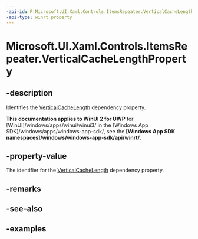 ```yaml
---
-api-id: P:Microsoft.UI.Xaml.Controls.ItemsRepeater.VerticalCacheLengthProperty
-api-type: winrt property
---
```


# Microsoft.UI.Xaml.Controls.ItemsRepeater.VerticalCacheLengthProperty

<!--
public static Windows.UI.Xaml.DependencyProperty VerticalCacheLengthProperty { get; }
-->

## -description

Identifies the [VerticalCacheLength](itemsrepeater_verticalcachelength.md) dependency property.

**This documentation applies to WinUI 2 for UWP** for [WinUI]/windows/apps/winui/winui3/ in the [Windows App SDK]/windows/apps/windows-app-sdk/, see the **[Windows App SDK namespaces]/windows/windows-app-sdk/api/winrt/**.

## -property-value

The identifier for the [VerticalCacheLength](itemsrepeater_verticalcachelength.md) dependency property.

## -remarks

## -see-also

## -examples

